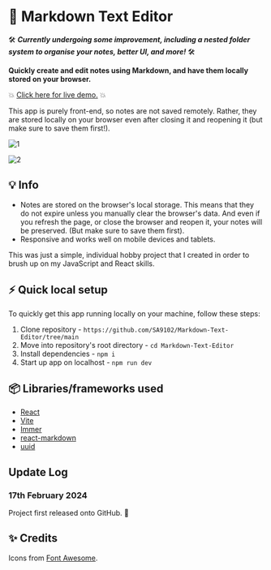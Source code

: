 # :notebook: Markdown Text Editor

🛠️ ***Currently undergoing some improvement, including a nested folder system to organise your notes, better UI, and more!*** 🛠️

**Quickly create and edit notes using Markdown, and have them locally stored on your browser.**

:boom: [Click here for live demo.](https://sa9102.github.io/Markdown-Text-Editor/) :boom:

This app is purely front-end, so notes are not saved remotely. Rather, they are stored locally on your browser even after closing it and reopening it (but make sure to save them first!).

![1](https://github.com/SA9102/Markdown-Text-Editor/assets/96877426/60291470-897c-41f5-a82d-59553c2ef642)

![2](https://github.com/SA9102/Markdown-Text-Editor/assets/96877426/150b48cc-95c4-4811-9bad-5f39fbc578dc)

## :bulb: Info

- Notes are stored on the browser's local storage. This means that they do not expire unless you manually clear the browser's data. And even if you refresh the page, or close the browser and reopen it, your notes will be preserved. (But make sure to save them first).
- Responsive and works well on mobile devices and tablets.

This was just a simple, individual hobby project that I created in order to brush up on my JavaScript and React skills.

## :zap: Quick local setup

To quickly get this app running locally on your machine, follow these steps:

1. Clone repository - `https://github.com/SA9102/Markdown-Text-Editor/tree/main`
2. Move into repository's root directory - `cd Markdown-Text-Editor`
3. Install dependencies - `npm i`
4. Start up app on localhost - `npm run dev`

## :package: Libraries/frameworks used

- [React](https://react.dev/)
- [Vite](https://vitejs.dev/)
- [Immer](https://immerjs.github.io/immer/)
- [react-markdown](https://github.com/remarkjs/react-markdown)
- [uuid](https://www.npmjs.com/package/uuid)

## Update Log

### 17th February 2024

Project first released onto GitHub. :tada:

## :sparkles: Credits

Icons from [Font Awesome](https://fontawesome.com/).
